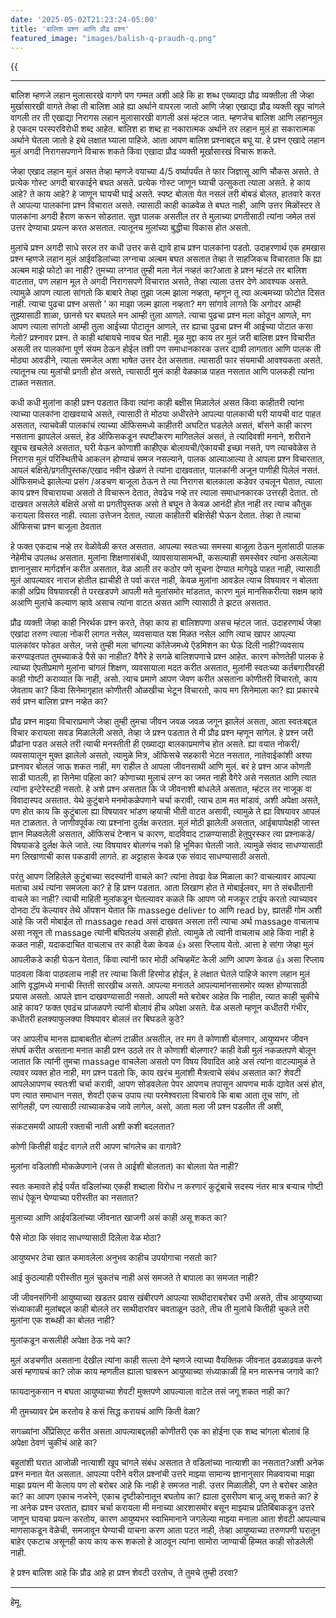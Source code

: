 ```yaml
---
date: '2025-05-02T21:23:24-05:00'
title: 'बालिश प्रश्न आणि प्रौढ प्रश्न'
featured_image: "images/balish-q-praudh-q.png"
---
```


{{<audio src="audio/balish-q-praudh-q.wav">}}

<!--more-->
---

बालिश म्हणजे लहान मुलासारखे वागणे पण गम्मत अशी आहे कि हा शब्ध एख्याद्या प्रौढ व्यक्तीला ती जेव्हा मुर्खासारखी वागते तेव्हा ती बालिश आहे ह्या अर्थाने वापरला जातो आणि जेव्हा एखाद्या प्रौढ व्यक्ती खूप चांगले वागली तर ती एखाद्या निरागस लहान मुलासारखी वागली असं म्हंटल जात. म्हणजेच बालिश आणि लहानमुल हे एकदम परस्परविरोधी शब्द आहेत. बालिश हा शब्द हा नकारात्मक अर्थाने तर लहान मुलं हा सकारात्मक अर्थाने घेतला जातो हे इथे लक्षात घ्याला पाहिजे.
आता आपण बालिश प्रश्नाबद्दल बघू या. हे प्रश्न एखादे लहान मुलं अगदी निरागसपणाने विचारू शकते किंवा एखादा प्रौढ व्यक्ती मूर्खासारखं विचारू शकते. 

जेव्हा एखाद लहान मुलं असत तेव्हा म्हणजे वयाच्या 4/5 वर्ष्यापर्यंत ते फार जिज्ञासू आणि चौकस असते. ते प्रत्येक गोस्ट अगदी बारकाईने बघत असते. प्रत्येक गोस्ट जाणून घ्याची उत्सुकता त्याला असते. हे काय आहे? ते काय आहे? हे जाणून घायची घाई असते. स्पष्ट बोलता येत नसलं तरी बोबडं बोलत, हातवारे करत ते आपल्या पालकांना प्रश्न विचारात असते. त्यासाठी काही काळवेळ ते बघत नाही, आणि उत्तर मिळोंस्टर ते पालकांना अगदी हैराण करून सोडतात. सुज्ञ पालक असतील तर ते मुलाच्या प्रगतीसाठी त्यांना जमेल तसं उत्तर देण्याचा प्रयत्न करत असतात. त्यातूनच मुलांच्या बुद्धीचा विकास होत असतो.

मुलांचे प्रश्न अगदी साधे सरल तर कधी उत्तर कसे द्यावे हाच प्रश्न पालकांना पडतो. उदाहरणार्थ एक हमखास प्रश्न म्हणजे लहान मुलं आईवडिलांच्या लग्नाचा अल्बम बघत असतात तेव्हा ते साहजिकच विचारतात कि ह्या अल्बम माझे फोटो का नाही? तुमच्या लग्नात तुम्ही मला नेलं नव्हतं का?आता हे प्रश्न म्हंटले तर बालिश वाटतात, पण लहान मूल ते अगदी निरागसपणे विचारात असते, तेव्हा त्याला उत्तर देणे आवश्यक असते. त्यामुळे आपण त्याला सांगतो कि बाबारे तेव्हा तुझा जल्म झाला नव्हता, म्हणून तू त्या अल्बमच्या फोटोत दिसत नाही. त्याचा पुढचा प्रश्न असतो ' का माझा जल्म झाला नव्हता? मग सांगावे लागते कि अगोदर आम्ही तुझ्यासाठी शाळा, छानसे घर बघतले मन आम्ही तुला आणले. त्याचा पुढचा प्रश्न मला कोठून आणले, मग आपण त्याला सांगतो आम्ही तुला आईच्या पोटातून आणले, तर ह्याचा पुढचा प्रश्न मी आईच्या पोटात कसा गेलो? प्रश्नावर प्रश्न. ते काही थांबायचे नावच घेत नाही. मूळ मुद्दा काय तर मुलं जरी बालिश प्रश्न विचारीत असली तर पालकांना पूर्ण संयम ठेऊन होईल तशी पण समाधानकारक उत्तर द्यावी लागतात आणि पालक ती मोठ्या आवडीने, त्याला समजेल अशा भाषेत उत्तर देत असतात. त्यासाठी फार संयमाची आवश्यकता असते. त्यातूनच त्या मुलांची प्रगती होत असते, त्यासाठी मुलं काही वेळकाळ पाहत नसतात आणि पालकही त्यांना टाळत नसतात. 

कधी कधी मुलांना काही प्रश्न पडतात किंवा त्यांना काही बक्षीस मिळालेलं असत किंवा काहीतरी त्यांना त्याच्या पालकांना दाखवयाचे असते, त्यासाठी ते मोठया अधीरतेने आपल्या पालकाची घरी यायची वाट पाहत असतात, त्याचवेळी पालकांचं त्याच्या ऑफिसमध्ये काहीतरी अघटित घडलेले असतं, बॉसने काही कारण नसताना झापलेलं असतं, हेड ऑफिसकडून स्पष्टीकरण मागितलेलं असतं, ते त्यादिवशी मनाने, शरीराने खूपच खचलेले असतात, घरी येऊन कोणाशी काहीएक बोलायची/ऐकायची इच्छा नसते, पण त्याचवेळेस ते निरागस मुलं परिस्थितीचे आकलन होण्याचं समज नसल्याने, पालक आल्याआल्या ते आपला प्रश्न विचारतात, आपलं बक्षिसे/प्रगतीपुस्तक/एखाद नवीन खेळणं ते त्यांना दाखवतात, पालकांनी अजून पाणीही पिलेलं नसतं. ऑफिसमध्दे झालेल्या प्रसंग /अडचण बाजूला ठेऊन ते त्या निरागस बालकाला कडेवर उचलून घेतात, त्याला काय प्रश्न विचारायचा असतो ते विचारून देतात, तेवढेच नव्हे तर त्याला समाधानकारक उत्तरही देतात. तो दाखवत असलेले बक्षिसे असो वा प्रगतीपुस्तक असो ते बघून ते केवळ आनंदी होत नाही तर त्याच कौतुक करायला विसरत नाही. त्याला उत्तेजन देतात, त्याला काहीतरी बक्षिसेही घेऊन देतात. तेव्हा ते त्याचा ऑफिसचा प्रश्न बाजूला ठेवतात

हे फक्त एकदाच नव्हे तर वेळोवेळी करत असतात. आपल्या स्वतःच्या समस्या बाजूला ठेऊन मुलांसाठी पालक नेहेमीच उपलब्ध असतात. मुलांना शिक्षणासंबंधी, व्यावसायासामन्धी, कसल्याही समस्सेवर त्यांना असलेल्या ज्ञानानुसार मार्गदर्शन करीत असतात, वेळ आली तर कठोर पणे सूचना देण्यात मागेपुढे पाहत नाही, त्यासाठी मुलं आपल्यावर नाराज होतील ह्याचीही ते पर्वा करत नाही, केवळ मुलांना आवडेल त्याच विषयावर न बोलता काही अप्रिय विषयावरही ते परखडपणे आपली मते मुलांसमोर मांडतात, कारण मुलं मानसिकरीत्या सक्षम व्हावे अआणि मुलांचे कल्याण व्हावे असाच त्यांना वाटत असत आणि त्यासाठी ते झटत असतात. 

प्रौढ व्यक्ती जेव्हा काही निरर्थक प्रश्न करते, तेव्हा काय हा बालिशपणा असच म्हंटल जातं. उदाहरणार्थ जेव्हा एखांदा तरुण त्याला नोकरी लागत नसेल, व्यवसायात यश मिळत नसेल आणि त्याच खापर आपल्या पालकांवर फोडत असेल, जसे तुम्ही मला चांगल्या कॉलेजमध्ये ऍडमिशन का घेऊ दिली नाही?व्यवसाय करण्याइतपत तुमच्याकडे पैसे का नाहीत? वैगैरे हे सगळे बालिशपणाचे प्रश्न आहेत. कारण कोणतेही पालक हे त्याच्या ऐपतीप्रमाणे मुलांना चांगलं शिक्षण, व्यवसायाला मदत करीत असतात, मुलांनी स्वतःच्या कर्तबगारीवरही काही गोष्टी कराव्यात कि नाही, असो. त्याच प्रमाणे आपण जेवण करीत असताना कोणीतरी विचारतो, काय जेवताय का? किंवा सिनेमागृहात कोणीतरी ओळखीचा भेटून विचारतो, काय मग सिनेमाला का? ह्या प्रकारचे सर्व प्रश्न बालिश प्रश्न नव्हेत का?

प्रौढ प्रश्न माझ्या विचाराप्रमाणे जेव्हा तुम्ही तुमचा जीवन जवळ जवळ जगून झालेलं असता, आता स्वतःबद्दल विचार करायला सवड मिळालेली असते, तेव्हा जे प्रश्न पडतात ते मी प्रौढ प्रश्न म्हणून सांगेल. हे प्रश्न जरी प्रौढांना पडत असले तरी त्याची मनस्तीती ही एख्याद्या बालकाप्रमाणेच होत असते. ह्या वयात नोकरी/व्यवसायातून मुक्त झालेलो असतो, त्यामुळे मित्र, ऑफिसचे सहकारी भेटत नसतात, नातेवाईकांशी अश्या प्रश्नावर बोललं जाऊ शकत नाही, मग राहील ते आपला जीवनसाथी आणि मुलं. बरं हे प्रश्न आज कोणती साडी घातली, हा सिनेमा पहिला का? कोणाच्या मुलाचं लग्न का जमत नाही वैगेरे असे नसतात आणि त्यात त्यांना इन्टेरेस्टही नसतो. हे अशे प्रश्न असतात कि जे जीवनाशी बांधलेले असतात, म्हंटल तर नाजूक वा विवादास्पद असतात. येथे कुटुंबाने मनमोकळेपणाने चर्चा करावी, त्याच ठाम मत मांडावं, अशी अपेक्षा असते, पण होत काय कि कुटुंबाला ह्या विषयावर भांडण व्हयाची भीती वाटत असावी, त्यामुळे ते ह्या विषयावर आपलं मत टाळतात. ते जाणीवपूर्वक त्या प्रश्नांना दुर्लक्ष करतात. मुलं मोठी झालेली असतात, आईबापापेक्षही जास्त ज्ञान मिळवलेली असतात, ऑफिसचं टेन्शन च कारण, वादविवाद टाळण्यासाठी हेतुपुरस्कर त्या प्रश्नाकडे/विषयाकडे दुर्लक्ष केले जाते. त्या विषयावर बोलणंच नको हि भूमिका घेतली जाते. त्यामुळे संवाद साधण्यासाठी मग लिखाणाची कास पकडावी लागते. हा अट्टाहास केवळ एक संवाद साधण्यासाठी असतो.

परंतु आपण लिहिलेले कुटुंबाच्या सदस्यांनी वाचले का? त्यांना तेवढा वेळ मिळाला का? वाचल्यावर आपल्या मताचा अर्थ त्यांना समजला का? हे हि प्रश्न पडतात. आता लिखाण होत ते मोबाईलवर, मग ते संबधीतानी वाचले का नाही? त्याची माहिती मुलांकडून घेतल्यावर कळले कि आपण जो मजकूर टाईप करतो त्याच्यावर दोनदा टॅप केल्यावर तेथे ऑपशन येतात कि massege deliver to आणि read by, ह्यातही गोम अशी आहे कि जरी मोबाईल तो massage read असं दाखवत असला तरी त्याचा अर्थ massage वाचलाच असा नसून तो massage त्यांनी बघितलंय असाही होतो. त्यामुळे तो त्यांनी वाचलाच आहे किंवा नाही हे कळत नाही, यदाकदाचित वाचलाच तर काही वेळा केवळ 👍 असा रिप्लाय येतो. आत्ता हे सांगा जेव्हा मुलं आपलीकडे काही घेऊन येतात, किंवा त्यांनी फार मोठी अचिव्हमेंट केली आणि आपण केवळ 👍 असा रिप्लाय पाठवला किंवा पाठवलाच नाही तर त्याचा किती हिरमोड होईल, हे लक्षात घेतले पाहिजे कारण लहान मुलं आणि वृद्धांमध्ये मनाची स्तिती सारखीच असते. आपल्या मनातले आपल्यामांनसासमोर व्यक्त होण्यासाठी प्रयास असतो. आपले ज्ञान दाखवण्यासाठी नसतो. आपली मते बरोबर आहेत कि नाहीत, त्यात काही चुकीचे आहे काय? फक्त एवढंच प्रांजळपणे त्यांनी बोलावं हीच अपेक्षा असते. वेळ असतो म्हणून कधीतरी गंभीर, कधीतरी हलक्याफुलक्या विषयावर बोललं तर बिघडले कुठे?

जर आपलीच मानस ह्याबाबतीत बोलणं टाळीत असतील, तर मग ते कोणाशी बोलणार, आयुष्यभर जीवन संघर्ष करीत असताना मनात काही प्रश्न उठले तर ते कोणाशी बोलणार? काही वेळी मुलं नकळतपणे बोलून जातात कि त्यांनी तुमचा massage वाचलेला असतो पण विषय विवादित आहे असं त्यांना वाटल्यामुळं ते त्यावर व्यक्त होत नाही, मग प्रश्न पडतो कि, काय खरंच मुलांशी मैत्रत्वाचे संबंध असतात का? शेवटी आपलेआपणच स्वतःशी चर्चा करावी, आपण सोडवलेला पेपर आपणच तपासून आपणच मार्क द्यावेत असं होत, पण त्यात समाधान नसत, शेवटी एकच उपाय त्या परमेश्वराला विचारावे कि बाबा आता तूच सांग, तो सांगेलही, पण त्यासाठी त्याच्याकडेच जावे लागेल, असो, आता मला जी प्रश्न पडलीत ती अशी, 

संकटसमयी आपली रक्ताची नाती अशी कशी बदलतात?

कोणी कितीही वाईट वागले तरी आपण चांगलेच का वागावे?

मुलांना वडिलांशी मोकळेपणाने (जस ते आईशी बोलतात) का बोलता येत नाही?

स्वतः कमावते होई पर्यंत वडिलांच्या एकही शब्दाला विरोध न करणारं कुटूंबाचे सदस्य नंतर मात्र बऱ्याच गोष्टी साधं ऐकून घेण्याच्या परीस्तीत का नसतात?

मुलाच्या आणि आईवडिलांच्या जीवनात खाजगी असं काही असू शकत का?

पैसे मोठा कि संवाद साधण्यासाठी दिलेला वेळ मोठा?

आयुष्यभर ठेचा खात कमावलेला अनुभव काहीच उपयोगाचा नसतो का?

आई कुठल्याही परीस्तीत मुलं चुकतंच नाही असं समजते ते बापाला का समजत नाही?

जी जीवनसंगिनी आयुष्याच्या खडतर प्रवास खंबीरपणे आपल्या साथीदाराबरोबर उभी असते, तीच आयुष्याच्या संध्याकाळी मुलांबद्दल काही बोलले तर साथीदारांवर चवताळून उठते, तीच ती मुलांचे कितीही चुकले तरी मुलांना एक शब्धही का बोलत नाही?

मुलांकडून कसलीही अपेक्षा ठेऊ नये का?

मुलं अडचणीत असताना देखील त्यांना काही सल्ला देणे म्हणजे त्याच्या वैयक्तिक जीवनात ढवळाढवळ करणे असं म्हणायचं का?
लोक काय म्हणतील ह्याला घाबरून आयुष्याच्या संध्याकाळी हि मन मारूनच जगावे का?

फायदानुकसान न बघता आयुष्याच्या शेवटी मुक्तपणे आपल्याला वाटेल तसं जगू शकत नाही का?

मी तुमच्यावर प्रेम करतोय हे कसं सिद्ध करायचं आणि किती वेळा?

सगळ्यांना अँप्रिसिएट करीत असता आपल्याबद्दलही कोणीतरी एक का होईना एक शब्द चांगला बोलावं हि अपेक्षा ठेवणं चुकीचं आहे का? 

बहुतांशी घरात आजोळी नात्याशी खूप चांगले संबंध असतात ते वडिलांच्या नात्याशी का नसतात?अशी अनेक प्रश्न मनात येत असतात. आपल्या परीने वरील प्रश्नांची उत्तरे माझ्या सामान्य ज्ञानानुसार मिळवायचा माझा माझा प्रयत्न मी केलाय पण तो बरोबर आहे कि नाही हे समजत नाही. उत्तर मिळालीही, पण ते बरोबर आहेत का? का आपण एकाच नजरेने, एकाच दृष्टीकोनातून बघतोय का? ह्याला दुसरीपण बाजू असू शकते का? हे ना अनेक प्रश्न उरतात, ह्यावर चर्चा करायला मी मनाच्या आरशासमोर बसून माझ्याच प्रतिबिंबाकडून उत्तरे जाणून घायचा प्रयत्न करतोय, कारण आयुष्यभर स्वाभिमानाने जगलेल्या माझ्या मनाला आता शेवटी आपल्याच माणसाकडून वेळेची, समजावून घेण्याची याचना करण आता पटत नाही, तेव्हा आयुष्याच्या तरुणपणी घरातून बाहेर एकटाच असूनही काय काय करू शकलो हे आठवून त्यांना सामोरा जाण्याची हिम्मत काही सोडलेली नाही.

हे प्रश्न बालिश आहे कि प्रौढ आहे हा प्रश्न शेवटी उरतोच, ते तुमचे तुम्ही ठरवा?

---
हेमू.

